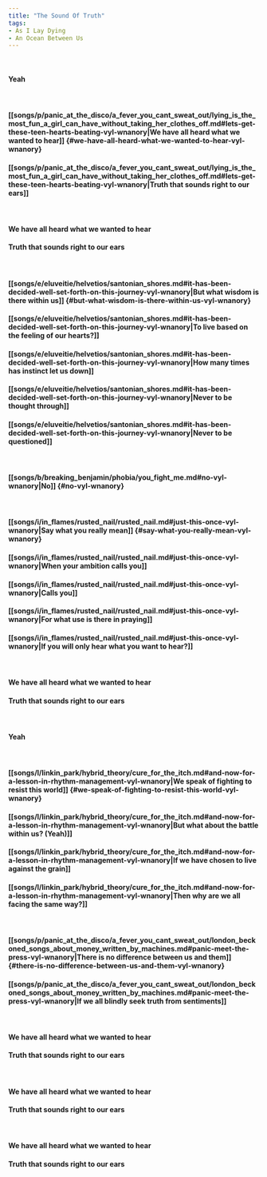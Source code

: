 ```yaml
---
title: "The Sound Of Truth"
tags:
- As I Lay Dying
- An Ocean Between Us
---
```

&nbsp;
#### Yeah
&nbsp;
#### [[songs/p/panic_at_the_disco/a_fever_you_cant_sweat_out/lying_is_the_most_fun_a_girl_can_have_without_taking_her_clothes_off.md#lets-get-these-teen-hearts-beating-vyl-wnanory|We have all heard what we wanted to hear]] {#we-have-all-heard-what-we-wanted-to-hear-vyl-wnanory}
#### [[songs/p/panic_at_the_disco/a_fever_you_cant_sweat_out/lying_is_the_most_fun_a_girl_can_have_without_taking_her_clothes_off.md#lets-get-these-teen-hearts-beating-vyl-wnanory|Truth that sounds right to our ears]]
&nbsp;
#### We have all heard what we wanted to hear
#### Truth that sounds right to our ears
&nbsp;
#### [[songs/e/eluveitie/helvetios/santonian_shores.md#it-has-been-decided-well-set-forth-on-this-journey-vyl-wnanory|But what wisdom is there within us]] {#but-what-wisdom-is-there-within-us-vyl-wnanory}
#### [[songs/e/eluveitie/helvetios/santonian_shores.md#it-has-been-decided-well-set-forth-on-this-journey-vyl-wnanory|To live based on the feeling of our hearts?]]
#### [[songs/e/eluveitie/helvetios/santonian_shores.md#it-has-been-decided-well-set-forth-on-this-journey-vyl-wnanory|How many times has instinct let us down]]
#### [[songs/e/eluveitie/helvetios/santonian_shores.md#it-has-been-decided-well-set-forth-on-this-journey-vyl-wnanory|Never to be thought through]]
#### [[songs/e/eluveitie/helvetios/santonian_shores.md#it-has-been-decided-well-set-forth-on-this-journey-vyl-wnanory|Never to be questioned]]
&nbsp;
#### [[songs/b/breaking_benjamin/phobia/you_fight_me.md#no-vyl-wnanory|No]] {#no-vyl-wnanory}
&nbsp;
#### [[songs/i/in_flames/rusted_nail/rusted_nail.md#just-this-once-vyl-wnanory|Say what you really mean]] {#say-what-you-really-mean-vyl-wnanory}
#### [[songs/i/in_flames/rusted_nail/rusted_nail.md#just-this-once-vyl-wnanory|When your ambition calls you]]
#### [[songs/i/in_flames/rusted_nail/rusted_nail.md#just-this-once-vyl-wnanory|Calls you]]
#### [[songs/i/in_flames/rusted_nail/rusted_nail.md#just-this-once-vyl-wnanory|For what use is there in praying]]
#### [[songs/i/in_flames/rusted_nail/rusted_nail.md#just-this-once-vyl-wnanory|If you will only hear what you want to hear?]]
&nbsp;
#### We have all heard what we wanted to hear
#### Truth that sounds right to our ears
&nbsp;
#### Yeah
&nbsp;
#### [[songs/l/linkin_park/hybrid_theory/cure_for_the_itch.md#and-now-for-a-lesson-in-rhythm-management-vyl-wnanory|We speak of fighting to resist this world]] {#we-speak-of-fighting-to-resist-this-world-vyl-wnanory}
#### [[songs/l/linkin_park/hybrid_theory/cure_for_the_itch.md#and-now-for-a-lesson-in-rhythm-management-vyl-wnanory|But what about the battle within us? (Yeah)]]
#### [[songs/l/linkin_park/hybrid_theory/cure_for_the_itch.md#and-now-for-a-lesson-in-rhythm-management-vyl-wnanory|If we have chosen to live against the grain]]
#### [[songs/l/linkin_park/hybrid_theory/cure_for_the_itch.md#and-now-for-a-lesson-in-rhythm-management-vyl-wnanory|Then why are we all facing the same way?]]
&nbsp;
#### [[songs/p/panic_at_the_disco/a_fever_you_cant_sweat_out/london_beckoned_songs_about_money_written_by_machines.md#panic-meet-the-press-vyl-wnanory|There is no difference between us and them]] {#there-is-no-difference-between-us-and-them-vyl-wnanory}
#### [[songs/p/panic_at_the_disco/a_fever_you_cant_sweat_out/london_beckoned_songs_about_money_written_by_machines.md#panic-meet-the-press-vyl-wnanory|If we all blindly seek truth from sentiments]]
&nbsp;
#### We have all heard what we wanted to hear
#### Truth that sounds right to our ears
&nbsp;
#### We have all heard what we wanted to hear
#### Truth that sounds right to our ears
&nbsp;
#### We have all heard what we wanted to hear
#### Truth that sounds right to our ears

